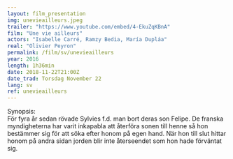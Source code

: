 ```yaml
---
layout: film_presentation
img: unevieailleurs.jpeg
trailer: "https://www.youtube.com/embed/4-EkuZqKBnA"
film: "Une vie ailleurs"
actors: "Isabelle Carré, Ramzy Bedia, María Dupláa"
real: "Olivier Peyron"
permalink: /film/sv/unevieailleurs
year: 2016
length: 1h36min
date: 2018-11-22T21:00Z
date_trad: Torsdag November 22
lang: sv
ref: unevieailleurs
---
```


<span class="name"> Synopsis:</span> <br/>
<span class="resumefilm"> För fyra år sedan rövade Sylvies f.d. man bort deras son Felipe. De franska myndigheterna har varit inkapabla att återföra sonen till henne så hon bestämmer sig för att söka efter honom på egen hand. När hon till slut hittar honom på andra sidan jorden blir inte återseendet som hon hade förväntat sig. </span>

